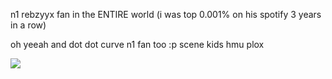 n1 rebzyyx fan in the ENTIRE world (i was top 0.001% on his spotify 3 years in a row)

oh yeeah and dot dot curve n1 fan too :p 
scene kids hmu plox 

![](https://i.imgur.com/52R5zKZ.png)
